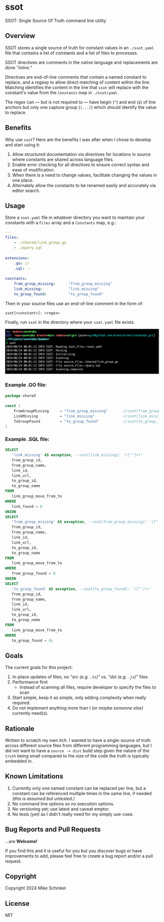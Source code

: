 # ssot

SSOT: Single Source Of Truth command line utility

## Overview
SSOT stores a single source of truth for constant values in an `./ssot.yaml` file that contains a list of constants and a list of files to processes.

SSOT directives are comments in the native language and replacements are done _"inline."_

Directives are end-of-line comments that contain a named constant to replace, and a regexp to allow direct matching of content within the line. Matching identifies the content in the line that `ssot` will replace with the constant's value from the `Constants` map in  `./ssot/yaml`.

The regex can — but is not required to — have begin (`^`) and end (`$`) of line anchors but only one capture group (`(...)`) which should identify the value to replace.

## Benefits 
Why use `ssot`?  Here are the benefits I was after when I chose to develop and start using it:

1. Allow structured documentation via directives for locations in source where constants are shared across language files.
2. Enable error checking for all directives to ensure correct syntax and ease of modification.
3. When there is a need to change values, facilitate changing the values in one place.
4. Alternately allow the constants to be renamed easily and accurately via editor search.

## Usage 
Store a `ssot.yaml` file in whatever directory you want to maintain your constants with a `Files` array and a `Constants` map, e.g.:

```yaml
---
files:
    - ./shared/link_group.go
    - ./query.sql

extensions:
    .go: //
    .sql: --

constants:
    from_group_missing:      "from_group_missing"
    link_missing:            "link_missing"
    to_group_found:          "to_group_found"
```

Then in your source files use an end-of-line comment in the form of:

```
ssot[<constant>]: <regex>
```

Finally, run `ssot` in the directory where your `ssot.yaml` file exists.

![Running ssot](./assets/running-ssot.png)

### Example .GO file:

```go
package shared

const (
	FromGroupMissing     = "from_group_missing"       //ssot[from_group_missing]: "([^"]+)"
	LinkMissing          = "link_missing"             //ssot[link_missing]: "([^"]+)"
	ToGroupFound         = "to_group_found"           //ssot[to_group_found]: "([^"]+)"
)
```

### Example .SQL file:

```sql
SELECT
   'link_missing' AS exception, --ssot[link_missing]: '([^']+)'
   from_group_id,
   from_group_name,
   link_id,
   link_url,
   to_group_id,
   to_group_name
FROM
   link_group_move_from_to
WHERE
   link_found = 0
UNION
SELECT
   'from_group_missing' AS exception, --ssot[from_group_missing]: '([^']+)'
   from_group_id,
   from_group_name,
   link_id,
   link_url,
   to_group_id,
   to_group_name
FROM
   link_group_move_from_to
WHERE
   from_group_found = 0
UNION
SELECT
   'to_group_found' AS exception, --ssot[to_group_found]: '([^']+)'
   from_group_id,
   from_group_name,
   link_id,
   link_url,
   to_group_id,
   to_group_name
FROM
   link_group_move_from_to
WHERE
   to_group_found = 0;
```

## Goals
The current goals for this project:

1. In-place updates of files; no _"src (e.g. `.ts`)"_ vs. _"dst (e.g. `.js`)"_ files.
2. Performance first
    - Instead of scanning all files, require developer to specify the files to scan 
3. Start simple, keep it as simple, only adding complexity when really required.
4. Do not implement anything more than I _(or maybe someone else)_ currently need(s).

## Rationale
Written to scratch my own itch. I wanted to have a single-source of truth across different source files from different programming languages, but I did not want to have a `source -> dist` build step given the nature of the `truth` being small compared to the size of the code the truth is typically embedded in. 

## Known Limitations
1. Currently only one named constant can be replaced per line, but a constant can be referenced multiple times in the same line, if needed _(this is assumed but untested.)_
2. No command line options so no execution options.
3. No versioning yet; use latest and caveat emptor. 
4. No tests _(yet)_ as I didn't really need for my simply use-case.


## Bug Reports and Pull Requests
...are **Welcome!**  

If you find this and it is useful for you but you discover bugs or have improvements to add, please feel free to create a bug report and/or a pull request.   

## Copyright
Copyright 2024 Mike Schinkel

## License 
MIT
